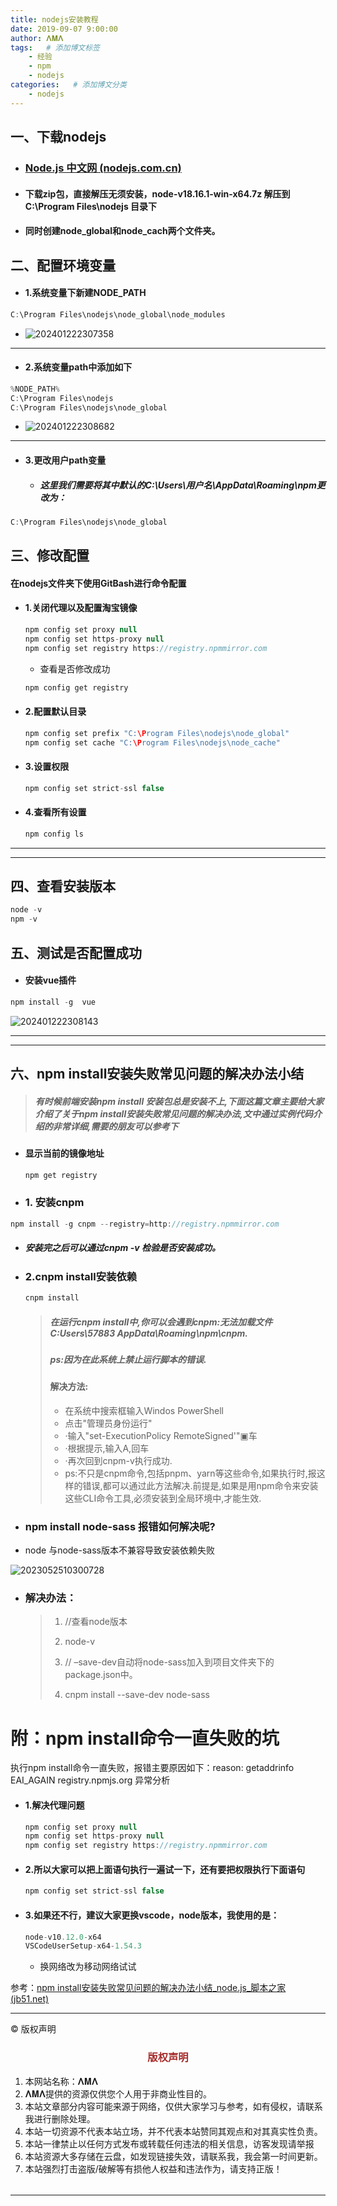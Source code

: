 ```yaml
---
title: nodejs安装教程
date: 2019-09-07 9:00:00
author: 𝚲𝚳𝚲
tags:   # 添加博文标签
	- 经验
	- npm
	- nodejs
categories:   # 添加博文分类
	- nodejs
---
```


## 一、下载nodejs

- ### [Node.js 中文网 (nodejs.com.cn)](https://www.nodejs.com.cn/)

- #### 下载zip包，直接解压无须安装，node-v18.16.1-win-x64.7z   解压到C:\Program Files\nodejs 目录下

- #### 同时创建node_global和node_cach两个文件夹。

## 二、配置环境变量

- #### 1.系统变量下新建NODE_PATH

```java
C:\Program Files\nodejs\node_global\node_modules
```



- ![202401222307358](https://gitee.com/lmlpla/blogimages/raw/master/imgs/202401232203497.png)

---

- #### 2.系统变量path中添加如下

```java
%NODE_PATH%
C:\Program Files\nodejs
C:\Program Files\nodejs\node_global
```



- ![202401222308682](https://gitee.com/lmlpla/blogimages/raw/master/imgs/202401232205965.png)

---



- #### 3.更改用户path变量

  - ##### 这里我们需要将其中默认的C:\Users\用户名\AppData\Roaming\npm更改为：

```java
C:\Program Files\nodejs\node_global
```

## 三、修改配置

#### 在nodejs文件夹下使用GitBash进行命令配置

- #### 1.关闭代理以及配置淘宝镜像

  ```java
  npm config set proxy null
  npm config set https-proxy null
  npm config set registry https://registry.npmmirror.com
  ```

  - 查看是否修改成功

  ```java
  npm config get registry
  ```

  

- #### 2.配置默认目录

  ```java
  npm config set prefix "C:\Program Files\nodejs\node_global"
  npm config set cache "C:\Program Files\nodejs\node_cache"
  ```

- #### 3.设置权限

  ```java
  npm config set strict-ssl false
  ```

- #### 4.查看所有设置

  ```java
  npm config ls
  ```


---

---



## 四、查看安装版本

```java
node -v 
npm -v
```

## 五、测试是否配置成功

- #### 安装vue插件

```java
npm install -g  vue
```

![202401222308143](https://gitee.com/lmlpla/blogimages/raw/master/imgs/202401232259406.png)



---

---



## 六、npm install安装失败常见问题的解决办法小结



> #####  有时候前端安装npm install 安装包总是安装不上,下面这篇文章主要给大家介绍了关于npm install安装失败常见问题的解决办法,文中通过实例代码介绍的非常详细,需要的朋友可以参考下

- #### 显示当前的镜像地址

  ```java
  npm get registry
  ```

  

- ### 1. 安装cnpm

```java
npm install -g cnpm --registry=http://registry.npmmirror.com
```

- ##### 安装完之后可以通过cnpm -v 检验是否安装成功。

- ### 2.cnpm install安装依赖

  ```java
  cnpm install
  ```

  > ##### 在运行cnpm install中,你可以会遇到cnpm:无法加载文件C:Users\57883 AppData\Roaming\npm\cnpm.
  >
  > ##### ps:因为在此系统上禁止运行脚本的错误.
  >
  > #### 解决方法:
  >
  > - 在系统中搜索框输入Windos PowerShell
  > - 点击"管理员身份运行"
  > - ·输入"set-ExecutionPolicy RemoteSigned'"▣车
  > - ·根据提示,输入A,回车
  > - ·再次回到cnpm-v执行成功.
  > - ps:不只是cnpm命令,包括pnpm、yarn等这些命令,如果执行时,报这样的错误,都可以通过此方法解决.前提是,如果是用npm命令来安装这些CLI命令工具,必须安装到全局环境中,才能生效.

- ### npm install node-sass 报错如何解决呢?

- node 与node-sass版本不兼容导致安装依赖失败

![2023052510300728](https://gitee.com/lmlpla/blogimages/raw/master/imgs/202401232312178.png)

- ### **解决办法**：

  > 1. //查看node版本
  >
  > 2. node-v
  >
  > 3. // –save-dev自动将node-sass加入到项目文件夹下的package.json中。
  >
  > 4. cnpm install --save-dev node-sass

# 附：npm install命令一直失败的坑

执行npm install命令一直失败，报错主要原因如下：reason: getaddrinfo EAI_AGAIN registry.npmjs.org   异常分析

- #### 1.解决代理问题

  ```java
  npm config set proxy null
  npm config set https-proxy null
  npm config set registry https://registry.npmmirror.com
  ```

- #### 2.所以大家可以把上面语句执行一遍试一下，还有要把权限执行下面语句

  ```java
  npm config set strict-ssl false
  ```

- ####  3.如果还不行，建议大家更换vscode，node版本，我使用的是：

  ```java
  node-v10.12.0-x64
  VSCodeUserSetup-x64-1.54.3
  ```

  - 换网络改为移动网络试试

参考：[npm install安装失败常见问题的解决办法小结_node.js_脚本之家 (jb51.net)](https://www.jb51.net/javascript/285453ta2.htm#_label4)









----

© 版权声明

<escape>

<div>
    <h3 align="center"  style="color: brown;" >版权声明</h3>
    <table>
   		<tr>
    		<ol>
				<li>本网站名称：𝚲𝚳𝚲</li>
				<li>𝚲𝚳𝚲提供的资源仅供您个人用于非商业性目的。</li>
				<li>本站文章部分内容可能来源于网络，仅供大家学习与参考，如有侵权，请联系我进行删除处理。</li>
				<li>本站一切资源不代表本站立场，并不代表本站赞同其观点和对其真实性负责。</li>
        		<li>本站一律禁止以任何方式发布或转载任何违法的相关信息，访客发现请举报</li> 
        		<li>本站资源大多存储在云盘，如发现链接失效，请联系我，我会第一时间更新。</li>
        		<li>本站强烈打击盗版/破解等有损他人权益和违法作为，请支持正版！</li>  
			</ol>
		</tr>
	</table>
</div>


</escape>

----































